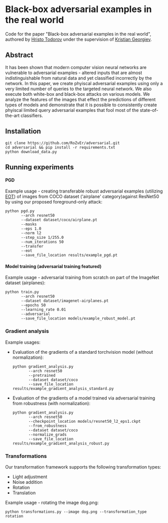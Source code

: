 # Black-box adversarial examples in the real world

Code for the paper "Black-box adversarial examples in the real world", authored by 
[Hristo Todorov](https://github.com/RoZvEr/) under the supervision of 
[Kristian Georgiev]((https://github.com/kristian-georgiev/)).

## Abstract
It has been shown that modern computer vision neural networks are vulnerable to adversarial examples -
altered inputs that are almost indistinguishable from natural data and yet classified incorrectly by the network.
In this paper, we create phyiscal adversarial examples using only a very limited number of queries to the targeted neural network.
We also execute both white-box and black-box attacks on various models. We analyze the features of the images that
effect the predictions of different types of models and demonstrate that it is possible to consistently create phyiscal
limited query adversarial examples that fool most of the state-of-the-art classifiers.

## Installation
~~~ 
git clone https://github.com/RoZvEr/adversarial.git
cd adversarial && pip install -r requirements.txt
python download_data.py
~~~

## Running experiments
#### PGD
Example usage - creating transferable robust adversarial examples (utilizing [EOT](https://arxiv.org/abs/1707.07397))
of images from COCO dataset ('airplane' category)against ResNet50 by using our proposed foreground-only attack:
~~~
python pgd.py
       --arch resnet50
       --dataset dataset/coco/airplane.pt
       --masks
       --eps 1.0
       --norm l2
       --step_size 1/255.0
       --num_iterations 50
       --transfer
       --eot
       --save_file_location results/example_pgd.pt
~~~

#### Model training (adversarial training featured)

Example usage - adversarial training from scratch on part of the ImageNet dataset (airplanes):
~~~
python train.py
       --arch resnet50
       --dataset dataset/imagenet-airplanes.pt
       --epochs 50
       --learning_rate 0.01
       --adversarial
       --save_file_location models/example_robust_model.pt
~~~

### Gradient analysis
Example usages:
* Evaluation of the gradients of a standard torchvision model (without normalization):
    ~~~
    python gradient_analysis.py
           --arch resnet50
           --pretrained
           --dataset dataset/coco
           --save_file_location results/example_gradient_analysis_standard.py
    ~~~
* Evaluation of the gradients of a model trained via adversarial training from robustness (with normalization):
    ~~~
    python gradient_analysis.py
           --arch resnet50
           --checkpoint_location models/resnet50_l2_eps1.ckpt
           --from_robustness
           --dataset dataset/coco
           --normalize_grads
           --save_file_location results/example_gradient_analysis_robust.py
    ~~~

### Transformations
Our transformation framework supports the following transformation types:
* Light adjustment
* Noise addition
* Rotation
* Translation

Example usage - rotating the image dog.png:

~~~
python transformations.py --image dog.png --transformation_type rotation
~~~